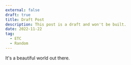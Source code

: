 ```yaml
---
external: false
draft: true
title: Draft Post
description: This post is a draft and won't be built.
date: 2022-11-22
tag:
  - ETC
  - Random
---
```


It's a beautiful world out there.
